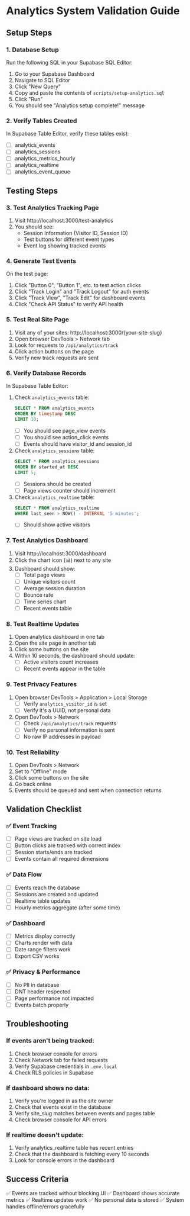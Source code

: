 # Analytics System Validation Guide

## Setup Steps

### 1. Database Setup
Run the following SQL in your Supabase SQL Editor:

1. Go to your Supabase Dashboard
2. Navigate to SQL Editor
3. Click "New Query"
4. Copy and paste the contents of `scripts/setup-analytics.sql`
5. Click "Run"
6. You should see "Analytics setup complete!" message

### 2. Verify Tables Created
In Supabase Table Editor, verify these tables exist:
- [ ] analytics_events
- [ ] analytics_sessions  
- [ ] analytics_metrics_hourly
- [ ] analytics_realtime
- [ ] analytics_event_queue

## Testing Steps

### 3. Test Analytics Tracking Page
1. Visit http://localhost:3000/test-analytics
2. You should see:
   - Session Information (Visitor ID, Session ID)
   - Test buttons for different event types
   - Event log showing tracked events

### 4. Generate Test Events
On the test page:
1. Click "Button 0", "Button 1", etc. to test action clicks
2. Click "Track Login" and "Track Logout" for auth events
3. Click "Track View", "Track Edit" for dashboard events
4. Click "Check API Status" to verify API health

### 5. Test Real Site Page
1. Visit any of your sites: http://localhost:3000/{your-site-slug}
2. Open browser DevTools > Network tab
3. Look for requests to `/api/analytics/track`
4. Click action buttons on the page
5. Verify new track requests are sent

### 6. Verify Database Records
In Supabase Table Editor:

1. Check `analytics_events` table:
   ```sql
   SELECT * FROM analytics_events 
   ORDER BY timestamp DESC 
   LIMIT 10;
   ```
   - [ ] You should see page_view events
   - [ ] You should see action_click events
   - [ ] Events should have visitor_id and session_id

2. Check `analytics_sessions` table:
   ```sql
   SELECT * FROM analytics_sessions 
   ORDER BY started_at DESC 
   LIMIT 5;
   ```
   - [ ] Sessions should be created
   - [ ] Page views counter should increment

3. Check `analytics_realtime` table:
   ```sql
   SELECT * FROM analytics_realtime 
   WHERE last_seen > NOW() - INTERVAL '5 minutes';
   ```
   - [ ] Should show active visitors

### 7. Test Analytics Dashboard
1. Visit http://localhost:3000/dashboard
2. Click the chart icon (📊) next to any site
3. Dashboard should show:
   - [ ] Total page views
   - [ ] Unique visitors count
   - [ ] Average session duration
   - [ ] Bounce rate
   - [ ] Time series chart
   - [ ] Recent events table

### 8. Test Realtime Updates
1. Open analytics dashboard in one tab
2. Open the site page in another tab
3. Click some buttons on the site
4. Within 10 seconds, the dashboard should update:
   - [ ] Active visitors count increases
   - [ ] Recent events appear in the table

### 9. Test Privacy Features
1. Open browser DevTools > Application > Local Storage
   - [ ] Verify `analytics_visitor_id` is set
   - [ ] Verify it's a UUID, not personal data

2. Open DevTools > Network
   - [ ] Check `/api/analytics/track` requests
   - [ ] Verify no personal information is sent
   - [ ] No raw IP addresses in payload

### 10. Test Reliability
1. Open DevTools > Network
2. Set to "Offline" mode
3. Click some buttons on the site
4. Go back online
5. Events should be queued and sent when connection returns

## Validation Checklist

### ✅ Event Tracking
- [ ] Page views are tracked on site load
- [ ] Button clicks are tracked with correct index
- [ ] Session starts/ends are tracked
- [ ] Events contain all required dimensions

### ✅ Data Flow
- [ ] Events reach the database
- [ ] Sessions are created and updated
- [ ] Realtime table updates
- [ ] Hourly metrics aggregate (after some time)

### ✅ Dashboard
- [ ] Metrics display correctly
- [ ] Charts render with data
- [ ] Date range filters work
- [ ] Export CSV works

### ✅ Privacy & Performance
- [ ] No PII in database
- [ ] DNT header respected
- [ ] Page performance not impacted
- [ ] Events batch properly

## Troubleshooting

### If events aren't being tracked:
1. Check browser console for errors
2. Check Network tab for failed requests
3. Verify Supabase credentials in `.env.local`
4. Check RLS policies in Supabase

### If dashboard shows no data:
1. Verify you're logged in as the site owner
2. Check that events exist in the database
3. Verify site_slug matches between events and pages table
4. Check browser console for API errors

### If realtime doesn't update:
1. Verify analytics_realtime table has recent entries
2. Check that the dashboard is fetching every 10 seconds
3. Look for console errors in the dashboard

## Success Criteria
✅ Events are tracked without blocking UI
✅ Dashboard shows accurate metrics
✅ Realtime updates work
✅ No personal data is stored
✅ System handles offline/errors gracefully